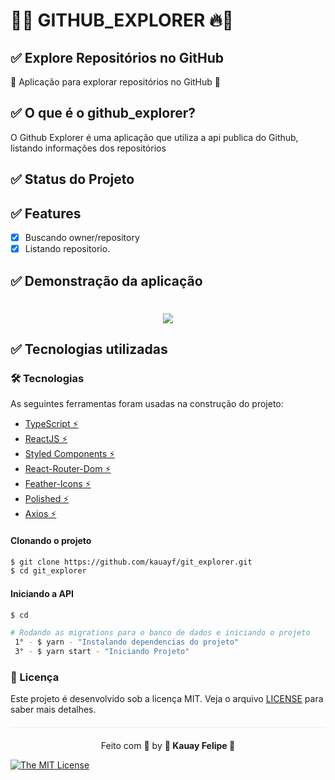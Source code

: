 
# 🚀🔥 GITHUB_EXPLORER 🔥🚀


 ## ✅ Explore Repositórios no GitHub

   🚀 Aplicação para explorar repositórios no GitHub 🚀

 ## ✅  O que é o github_explorer?

 O Github Explorer é uma aplicação que utiliza a api publica do Github,
 listando informações dos repositórios


## ✅ Status do Projeto


##  ✅ Features

- [x] Buscando owner/repository
- [x] Listando repositorio.

## ✅ Demonstração da aplicação

<h1 align="center">
  <img src=DEMO DA APLICACAO />
</h1>


## ✅ Tecnologias utilizadas

### 🛠 Tecnologias

As seguintes ferramentas foram usadas na construção do projeto:

- [TypeScript ⚡](https://www.typescriptlang.org/)
- [ReactJS ⚡](https://pt-br.reactjs.org/)
- [Styled Components ⚡](https://styled-components.com/)
- [React-Router-Dom ⚡](https://reactrouter.com/web/guides/quick-start)
- [Feather-Icons ⚡](https://feathericons.com/)
- [Polished ⚡](https://polished.js.org/)
- [Axios ⚡](https://www.npmjs.com/package/axios)


<Div style{alingnItems: 'center'}>

</Div>


#### Clonando o projeto
```sh
$ git clone https://github.com/kauayf/git_explorer.git
$ cd git_explorer
```
#### Iniciando a API
```sh
$ cd

# Rodando as migrations para o banco de dados e iniciando o projeto
 1° - $ yarn - "Instalando dependencias do projeto"
 3° - $ yarn start - "Iniciando Projeto"
```

### :memo: Licença

Este projeto é desenvolvido sob a licença MIT. Veja o arquivo [LICENSE](LICENSE.md) para saber mais detalhes.

<p align="center" style="margin-top: 20px; border-top: 1px solid #eee; padding-top: 20px;">Feito com 💙 by <strong>  🌠 Kauay Felipe 🌠  </strong> </p>


[![The MIT License](https://img.shields.io/badge/license-MIT-green.svg?style=flat-square)](http://github.com/jvictorfarias/gobarber/LICENSE.md)
